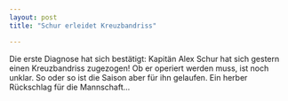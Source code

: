 ```yaml
---
layout: post
title: "Schur erleidet Kreuzbandriss"

---
```


Die erste Diagnose hat sich bestätigt: Kapitän Alex Schur hat sich gestern einen Kreuzbandriss zugezogen! Ob er operiert werden muss, ist noch unklar. So oder so ist die Saison aber für ihn gelaufen. Ein herber Rückschlag für die Mannschaft...



